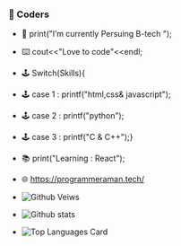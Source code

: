 ### 👋 Coders






- 🔭 print("I’m currently Persuing  B-tech "); 
- ⌨️ cout<<"Love to code"<<endl;
- 🕹️ Switch(Skills){
- 🕹️ case 1 : printf("html,css& javascript");
- 🕹️ case 2 : printf("python");
- 🕹️ case 3 : printf("C & C++");}
- 📚 print("Learning : React");
- 🌐 https://programmeraman.tech/ 

- ![Github Veiws](https://komarev.com/ghpvc/?username=amanansari247&color=green) 


- ![Github stats](https://github-readme-stats.vercel.app/api?username=amanansari247&theme=highcontrast&show_icons=true&count_private=true)
- ![Top Languages Card](https://github-readme-stats.vercel.app/api/top-langs/?username=amanansari247) 


